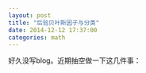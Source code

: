 ```yaml
---
layout: post
title: "后验贝叶斯因子与分类"
date: 2014-12-12 17:37:00
categories: math
---
```


好久没写blog。近期抽空做一下这几件事：
